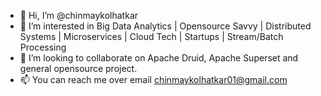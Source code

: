 - 👋 Hi, I’m @chinmaykolhatkar
- 👀 I’m interested in Big Data Analytics | Opensource Savvy | Distributed Systems | Microservices | Cloud Tech | Startups | Stream/Batch Processing
- 💞️ I’m looking to collaborate on Apache Druid, Apache Superset and general opensource project.
- 📫 You can reach me over email chinmaykolhatkar01@gmail.com

<!---
chinmaykolhatkar/chinmaykolhatkar is a ✨ special ✨ repository because its `README.md` (this file) appears on your GitHub profile.
You can click the Preview link to take a look at your changes.
--->
